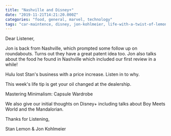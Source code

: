 ```yaml
---
title: "Nashville and Disney+"
date: "2019-11-21T14:21:20.000Z"
categories: "food, general, marvel, technology"
tags: "car-maintence, disney, jon-kohlmeier, life-with-a-twist-of-lemon, milkshake, minimalism, nashville, oil, stan-lemon, star-wars"
---
```


Dear Listener,

Jon is back from Nashville, which prompted some follow up on roundabouts. Turns out they have a great patent idea too. Jon also talks about the food he found in Nashville which included our first review in a while!

Hulu lost Stan's business with a price increase. Listen in to why.

This week's life tip is get your oil changed at the dealership.

Mastering Minimalism: Capsule Wardrobe

We also give our initial thoughts on Disney+ including talks about Boy Meets World and the Mandalorian.

Thanks for Listening,

Stan Lemon & Jon Kohlmeier
